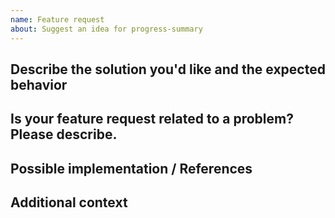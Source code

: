 ```yaml
---
name: Feature request
about: Suggest an idea for progress-summary
---
```


## Describe the solution you'd like and the expected behavior

## Is your feature request related to a problem? Please describe.

## Possible implementation / References

## Additional context
